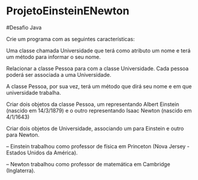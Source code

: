 # ProjetoEinsteinENewton

#Desafio Java 

Crie um programa com as seguintes características:

Uma classe chamada Universidade que terá como atributo um nome e terá um método para informar o seu nome.

Relacionar a classe Pessoa para com a classe Universidade. Cada pessoa poderá ser associada a uma Universidade.

A classe Pessoa, por sua vez, terá um método que dirá seu nome e em que universidade trabalha.

Criar dois objetos da classe Pessoa, um representando Albert Einstein (nascido em 14/3/1879) e o outro representando Isaac Newton (nascido em 4/1/1643)

Criar dois objetos de Universidade, associando um para Einstein e outro para Newton.

– Einstein trabalhou como professor de física em Princeton (Nova Jersey - Estados Unidos da América).

– Newton trabalhou como professor de matemática em Cambridge (Inglaterra).
